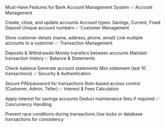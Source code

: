 Must-Have Features for Bank Account Management System
✅ Account Management

Create, close, and update accounts
Account types: Savings, Current, Fixed Deposit
Unique account numbers
✅ Customer Management

Store customer details (name, address, phone, email)
Link multiple accounts to a customer
✅ Transaction Management

Deposits & Withdrawals
Money transfers between accounts
Maintain transaction history
✅ Balance & Statements

Check balance
Generate account statements
Mini statement (last 10 transactions)
✅ Security & Authentication

Secure PIN/password for transactions
Role-based access control (Customer, Admin, Teller)
✅ Interest & Fees Calculation

Apply interest for savings accounts
Deduct maintenance fees if required
✅ Concurrency Handling

Prevent race conditions during transactions
Use locks or database transactions for consistency